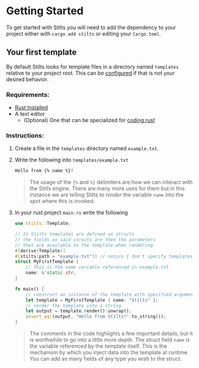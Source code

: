 # Getting Started

To get started with Stilts you will need to add the dependency to
your project either with `cargo add stilts` or editing your `Cargo.toml`.

## Your first template

By default Stilts looks for template files in a directory named `templates`
relative to your project root. This can be [configured](./configuration.md)
if that is not your desired behavior.

### Requirements:
- [Rust Installed](https://www.rust-lang.org/tools/install)
- A text editor
  - (Optional) One that can be specialized for [coding rust](https://areweideyet.com/)

### Instructions:
1. Create a file in the `templates` directory named `example.txt`.
2. Write the following into `templates/example.txt`
   ```html
   Hello from {% name %}!
   ```
   > The usage of the `{%` and `%}` delimiters are how we can interact with the
   > Stilts engine. There are many more uses for them but in this instance we are
   > telling Stilts to *render* the variable `name` into the spot where this is invoked.
3. In your rust project `main.rs` write the following
   ```rust
   use stilts::Template;

   // In Stilts templates are defined on structs
   // the fields on said structs are then the parameters
   // that are available to the template when rendering
   #[derive(Template)]
   #[stilts(path = "example.txt")] // notice I don't specify templates/example.txt
   struct MyFirstTemplate {
       // This is the name variable referenced in example.txt
       name: &'static str,
   }

   fn main() {
       // construct an instance of the template with specified arguments
       let template = MyFirstTemplate { name: "Stilts" };
       // render the template into a string
       let output = template.render().unwrap();
       assert_eq!(output, "Hello from Stilts!".to_string());
   }
   ```

   > The comments in the code highlights a few important details, but it is worthwhile to
   > go into a little more depth. The struct field `name` is the variable referenced by
   > the template itself. This is the mechanism by which you inject data into the template
   > at runtime. You can add as many fields of any type you wish to the struct.
